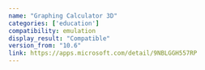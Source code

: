 ```yaml
---
name: "Graphing Calculator 3D"
categories: ['education']
compatibility: emulation
display_result: "Compatible"
version_from: "10.6"
link: https://apps.microsoft.com/detail/9NBLGGH557RP
---
```

